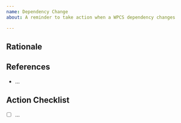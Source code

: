 ```yaml
---
name: Dependency Change
about: A reminder to take action when a WPCS dependency changes

---
```


<!-- PLEASE prefix the title the Issue with the dependency name and version when action should be taken e.g. PHPCS 4.0.0: ... -->

## Rationale

<!-- Why should this change be made in WPCS? -->

## References

<!-- References, like a link to the changelog of the version which contains a feature or the upstream issue which requested it -->
 
 -  ...

## Action Checklist

- [ ] ...
